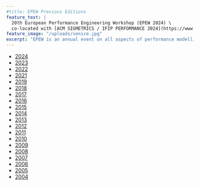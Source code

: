 ```yaml
---
#title: EPEW Previous Editions
feature_text: |
  20th European Performance Engineering Workshop (EPEW 2024) \
  co-located with [ACM SIGMETRICS / IFIP PERFORMANCE 2024](https://www.sigmetrics.org/sigmetrics2024/)
feature_image: "/uploads/venice.jpg"
excerpt: "EPEW is an annual event on all aspects of performance modelling and analysis."
---
```


 - [2024](https://epew-workshop.github.io/2024/)
 - [2023](https://asmta2023.sciencesconf.org/resource/page/id/5)
 - [2022](https://epew2022.umh.es/)
 - [2021](https://asmta-epew.sciencesconf.org/index.html)
 - [2019](https://www.epew19.deib.polimi.it/index.html)
 - [2018](https://epew2018.lacl.fr/)
 - [2017]()
 - [2016](http://www.epew2016.unifi.it/)
 - [2015](http://epew2015.doc.ic.ac.uk/)
 - [2014](http://www.epew2014.unifi.it/)
 - [2013]()
 - [2012]()
 - [2011](http://homepages.cs.ncl.ac.uk/nigel.thomas/EPEW2011/)
 - [2010](http://www.sti.uniurb.it/events/epew2010/)
 - [2009]()
 - [2008](http://homepages.cs.ncl.ac.uk/nigel.thomas/EPEW2008/)
 - [2007]()
 - [2006](https://webspn.hit.bme.hu/~epew2006/)
 - [2005]()
 - [2004]()

